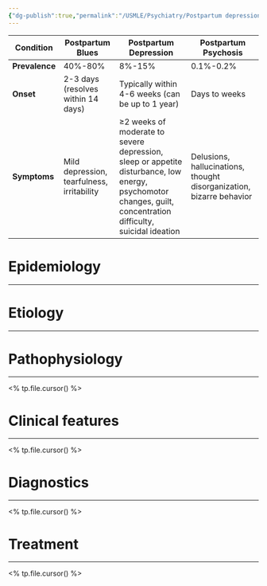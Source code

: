 ```yaml
---
{"dg-publish":true,"permalink":"/USMLE/Psychiatry/Postpartum depression/"}
---
```


| Condition      | Postpartum Blues                           | Postpartum Depression                                                                                                                                         | Postpartum Psychosis                                                 |
| -------------- | ------------------------------------------ | ------------------------------------------------------------------------------------------------------------------------------------------------------------- | -------------------------------------------------------------------- |
| **Prevalence** | 40%-80%                                    | 8%-15%                                                                                                                                                        | 0.1%-0.2%                                                            |
| **Onset**      | 2-3 days (resolves within 14 days)         | Typically within 4-6 weeks (can be up to 1 year)                                                                                                              | Days to weeks                                                        |
| **Symptoms**   | Mild depression, tearfulness, irritability | ≥2 weeks of moderate to severe depression, sleep or appetite disturbance, low energy, psychomotor changes, guilt, concentration difficulty, suicidal ideation | Delusions, hallucinations, thought disorganization, bizarre behavior |

# Epidemiology
---


# Etiology
---


# Pathophysiology
---
<% tp.file.cursor() %>

# Clinical features
---
<% tp.file.cursor() %>

# Diagnostics
---
<% tp.file.cursor() %>

# Treatment
---
<% tp.file.cursor() %>
